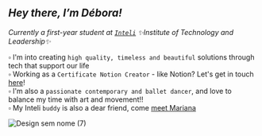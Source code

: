  ## _Hey there, I’m Débora!_
_Currently a first-year student at [`Inteli`](https://www.inteli.edu.br/) ✨Institute of Technology and Leadership✨_

▫️ I'm into creating `high quality, timeless and beautiful` solutions through tech that support our life\
▫️ Working as a `Certificate Notion Creator` - like Notion? Let's get in touch [here](https://deborapereira.notion.site/8c2e24965d3b48fda6a5a1fdf89449b3)!\
▫️ I'm also a `passionate contemporary and ballet dancer`, and love to balance my time with art and movement!!\
▫️ My Inteli `buddy` is also a dear friend, come [meet Mariana](https://github.com/marimari0945)

![Design sem nome (7)](https://github.com/user-attachments/assets/e339be23-e032-47ed-af8a-25a176cb9252)

<!---
deborangueira/deborangueira is a ✨ special ✨ repository because its `README.md` (this file) appears on your GitHub profile.
You can click the Preview link to take a look at your changes.
--->
